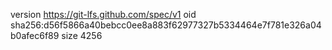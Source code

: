 version https://git-lfs.github.com/spec/v1
oid sha256:d56f5866a40bebcc0ee8a883f62977327b5334464e7f781e326a04b0afec6f89
size 4256

